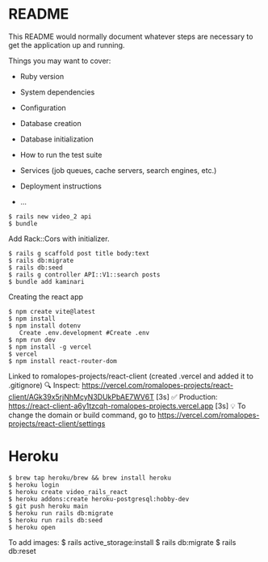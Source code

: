 # README

This README would normally document whatever steps are necessary to get the
application up and running.

Things you may want to cover:

- Ruby version

- System dependencies

- Configuration

- Database creation

- Database initialization

- How to run the test suite

- Services (job queues, cache servers, search engines, etc.)

- Deployment instructions

- ...

```shell
$ rails new video_2 api
$ bundle
```

Add Rack::Cors with initializer.

```shell
$ rails g scaffold post title body:text
$ rails db:migrate
$ rails db:seed
$ rails g controller API::V1::search posts
$ bundle add kaminari
```

Creating the react app

```shell
$ npm create vite@latest
$ npm install
$ npm install dotenv
   Create .env.development #Create .env
$ npm run dev
$ npm install -g vercel
$ vercel
$ npm install react-router-dom
```

Linked to romalopes-projects/react-client (created .vercel and added it to .gitignore)
🔍 Inspect: https://vercel.com/romalopes-projects/react-client/AGk39x5rjNhMcyN3DUkPbAE7WV6T [3s]
✅ Production: https://react-client-a6y1tzcqh-romalopes-projects.vercel.app [3s]
💡 To change the domain or build command, go to https://vercel.com/romalopes-projects/react-client/settings

# Heroku

```shell
$ brew tap heroku/brew && brew install heroku
$ heroku login
$ heroku create video_rails_react
$ heroku addons:create heroku-postgresql:hobby-dev
$ git push heroku main
$ heroku run rails db:migrate
$ heroku run rails db:seed
$ heroku open
```

To add images:
$ rails active_storage:install
$ rails db:migrate
$ rails db:reset
